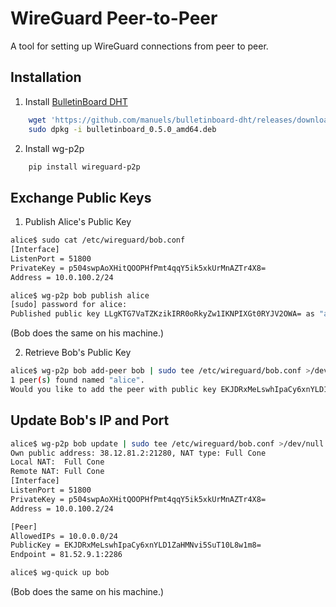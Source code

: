 WireGuard Peer-to-Peer
======================

A tool for setting up WireGuard connections from peer to peer.


Installation
------------

1) Install [BulletinBoard DHT](https://github.com/manuels/bulletinboard-dht/)

```bash
    wget 'https://github.com/manuels/bulletinboard-dht/releases/download/v0.5.0/bulletinboard_0.5.0_amd64.deb'
    sudo dpkg -i bulletinboard_0.5.0_amd64.deb
```

2) Install wg-p2p

```bash
    pip install wireguard-p2p
```

Exchange Public Keys
--------------------

1) Publish Alice's Public Key

```bash
alice$ sudo cat /etc/wireguard/bob.conf
[Interface]
ListenPort = 51800
PrivateKey = p504swpAoXHitQOOPHfPmt4qqY5ik5xkUrMnAZTr4X8=
Address = 10.0.100.2/24

alice$ wg-p2p bob publish alice
[sudo] password for alice:
Published public key LLgKTG7VaTZKzikIRR0oRkyZw1IKNPIXGt0RYJV2OWA= as "alice".
```

(Bob does the same on his machine.)

2) Retrieve Bob's Public Key

```bash
alice$ wg-p2p bob add-peer bob | sudo tee /etc/wireguard/bob.conf >/dev/null
1 peer(s) found named "alice".
Would you like to add the peer with public key EKJDRxMeLswhIpaCy6xnYLD1ZaHMNvi5SuT10L8w1m8=? [Y/n]
```

Update Bob's IP and Port
------------------------

```bash
alice$ wg-p2p bob update | sudo tee /etc/wireguard/bob.conf >/dev/null
Own public address: 38.12.81.2:21280, NAT type: Full Cone
Local NAT:  Full Cone
Remote NAT: Full Cone
[Interface]
ListenPort = 51800
PrivateKey = p504swpAoXHitQOOPHfPmt4qqY5ik5xkUrMnAZTr4X8=
Address = 10.0.100.2/24

[Peer]
AllowedIPs = 10.0.0.0/24
PublicKey = EKJDRxMeLswhIpaCy6xnYLD1ZaHMNvi5SuT10L8w1m8=
Endpoint = 81.52.9.1:2286

alice$ wg-quick up bob
```

(Bob does the same on his machine.)

